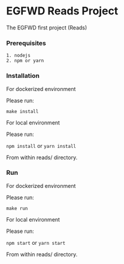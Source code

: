# EGFWD Reads Project

The EGFWD first project (Reads)


### Prerequisites

    1. nodejs
    2. npm or yarn


### Installation

For dockerized environment

Please run:

``` make install ```

For local environment

Please run:

``` npm install ``` or ``` yarn install ```

From within reads/ directory.


### Run

For dockerized environment

Please run:

``` make run ```

For local environment

Please run:

``` npm start ``` or ``` yarn start ```

From within reads/ directory.
